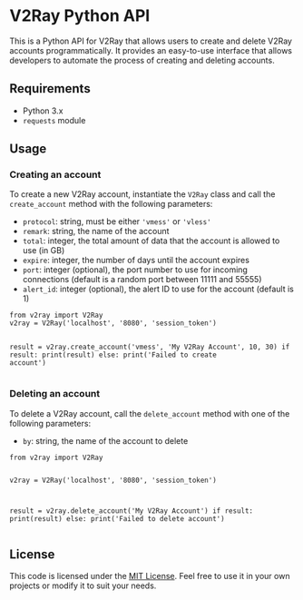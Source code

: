 <!DOCTYPE html>
<html>
<head>
    <title>V2Ray Python API </title>
</head>
<body>
    <h1>V2Ray Python API</h1>
    <p>This is a Python API for V2Ray that allows users to create and delete V2Ray accounts programmatically. It provides an easy-to-use interface that allows developers to automate the process of creating and deleting accounts.</p>
    <h2>Requirements</h2>
    <ul>
        <li>Python 3.x</li>
        <li><code>requests</code> module</li>
    </ul>
    <h2>Usage</h2>
    <h3>Creating an account</h3>
    <p>To create a new V2Ray account, instantiate the <code>V2Ray</code> class and call the <code>create_account</code> method with the following parameters:</p>
    <ul>
        <li><code>protocol</code>: string, must be either <code>'vmess'</code> or <code>'vless'</code></li>
        <li><code>remark</code>: string, the name of the account</li>
        <li><code>total</code>: integer, the total amount of data that the account is allowed to use (in GB)</li>
        <li><code>expire</code>: integer, the number of days until the account expires</li>
        <li><code>port</code>: integer (optional), the port number to use for incoming connections (default is a random port between 11111 and 55555)</li>
        <li><code>alert_id</code>: integer (optional), the alert ID to use for the account (default is 1)</li>
    </ul>
    <pre><code>from v2ray import V2Ray
v2ray = V2Ray('localhost', '8080', 'session_token')

result = v2ray.create_account('vmess', 'My V2Ray Account', 10, 30)
if result:
print(result)
else:
print('Failed to create account')</code></pre>
<h3>Deleting an account</h3>
<p>To delete a V2Ray account, call the <code>delete_account</code> method with one of the following parameters:</p>
<ul>
<li><code>by</code>: string, the name of the account to delete</li>
</ul>
<pre><code>from v2ray import V2Ray

v2ray = V2Ray('localhost', '8080', 'session_token')

result = v2ray.delete_account('My V2Ray Account')
if result:
print(result)
else:
print('Failed to delete account')</code></pre>
<h2>License</h2>
<p>This code is licensed under the <a href="https://opensource.org/licenses/MIT">MIT License</a>. Feel free to use it in your own projects or modify it to suit your needs.</p>
</body>
</html>
